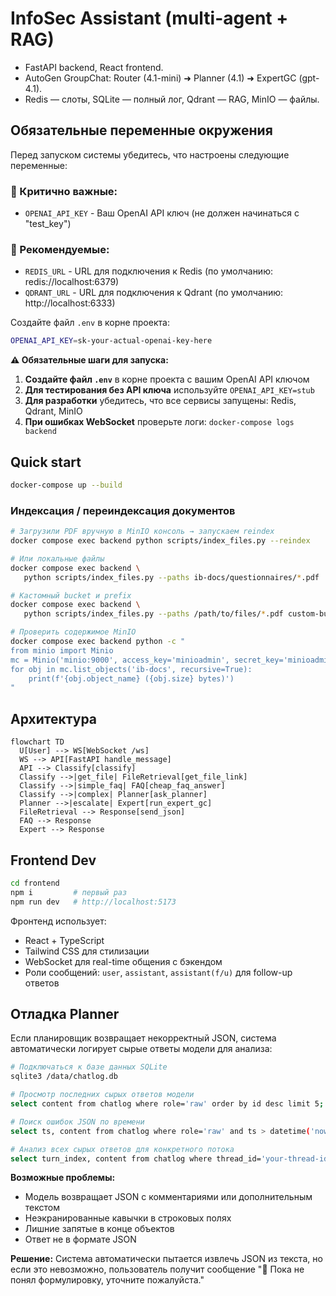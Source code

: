 # InfoSec Assistant (multi-agent + RAG)

* FastAPI backend, React frontend.
* AutoGen GroupChat: Router (4.1-mini) ➜ Planner (4.1) ➜ ExpertGC (gpt-4.1).
* Redis — слоты, SQLite — полный лог, Qdrant — RAG, MinIO — файлы.

## Обязательные переменные окружения

Перед запуском системы убедитесь, что настроены следующие переменные:

### 🔑 Критично важные:
- `OPENAI_API_KEY` - Ваш OpenAI API ключ (не должен начинаться с "test_key")

### 📝 Рекомендуемые:
- `REDIS_URL` - URL для подключения к Redis (по умолчанию: redis://localhost:6379)
- `QDRANT_URL` - URL для подключения к Qdrant (по умолчанию: http://localhost:6333)

Создайте файл `.env` в корне проекта:
```bash
OPENAI_API_KEY=sk-your-actual-openai-key-here
```

**⚠️ Обязательные шаги для запуска:**

1. **Создайте файл `.env`** в корне проекта с вашим OpenAI API ключом
2. **Для тестирования без API ключа** используйте `OPENAI_API_KEY=stub`
3. **Для разработки** убедитесь, что все сервисы запущены: Redis, Qdrant, MinIO
4. **При ошибках WebSocket** проверьте логи: `docker-compose logs backend`

## Quick start
```bash
docker-compose up --build
```

### Индексация / переиндексация документов

```bash
# Загрузили PDF вручную в MinIO консоль → запускаем reindex
docker compose exec backend python scripts/index_files.py --reindex

# Или локальные файлы
docker compose exec backend \
   python scripts/index_files.py --paths ib-docs/questionnaires/*.pdf

# Кастомный bucket и prefix
docker compose exec backend \
   python scripts/index_files.py --paths /path/to/files/*.pdf custom-bucket custom-prefix/

# Проверить содержимое MinIO
docker compose exec backend python -c "
from minio import Minio
mc = Minio('minio:9000', access_key='minioadmin', secret_key='minioadmin', secure=False)
for obj in mc.list_objects('ib-docs', recursive=True):
    print(f'{obj.object_name} ({obj.size} bytes)')
"
```

## Архитектура

```mermaid
flowchart TD
  U[User] --> WS[WebSocket /ws]
  WS --> API[FastAPI handle_message]
  API --> Classify[classify]
  Classify -->|get_file| FileRetrieval[get_file_link]
  Classify -->|simple_faq| FAQ[cheap_faq_answer]
  Classify -->|complex| Planner[ask_planner]
  Planner -->|escalate| Expert[run_expert_gc]
  FileRetrieval --> Response[send_json]
  FAQ --> Response
  Expert --> Response
```

## Frontend Dev

```bash
cd frontend
npm i         # первый раз
npm run dev   # http://localhost:5173
```

Фронтенд использует:
- React + TypeScript
- Tailwind CSS для стилизации
- WebSocket для real-time общения с бэкендом
- Роли сообщений: `user`, `assistant`, `assistant(f/u)` для follow-up ответов

## Отладка Planner

Если планировщик возвращает некорректный JSON, система автоматически логирует сырые ответы модели для анализа:

```bash
# Подключаться к базе данных SQLite
sqlite3 /data/chatlog.db

# Просмотр последних сырых ответов модели
select content from chatlog where role='raw' order by id desc limit 5;

# Поиск ошибок JSON по времени
select ts, content from chatlog where role='raw' and ts > datetime('now', '-1 hour');

# Анализ всех сырых ответов для конкретного потока
select turn_index, content from chatlog where thread_id='your-thread-id' and role='raw';
```

**Возможные проблемы:**
- Модель возвращает JSON с комментариями или дополнительным текстом
- Неэкранированные кавычки в строковых полях
- Лишние запятые в конце объектов
- Ответ не в формате JSON

**Решение:** Система автоматически пытается извлечь JSON из текста, но если это невозможно, пользователь получит сообщение "🤖 Пока не понял формулировку, уточните пожалуйста."